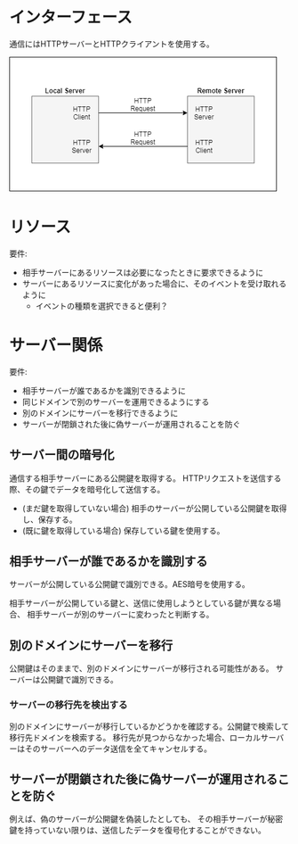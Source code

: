 # インターフェース
通信にはHTTPサーバーとHTTPクライアントを使用する。

![server communication](com.png)

# リソース
要件:
- 相手サーバーにあるリソースは必要になったときに要求できるように
- サーバーにあるリソースに変化があった場合に、そのイベントを受け取れるように
  - イベントの種類を選択できると便利？

# サーバー関係
要件:
- 相手サーバーが誰であるかを識別できるように
- 同じドメインで別のサーバーを運用できるようにする
- 別のドメインにサーバーを移行できるように
- サーバーが閉鎖された後に偽サーバーが運用されることを防ぐ

## サーバー間の暗号化
通信する相手サーバーにある公開鍵を取得する。
HTTPリクエストを送信する際、その鍵でデータを暗号化して送信する。
- (まだ鍵を取得していない場合) 相手のサーバーが公開している公開鍵を取得し、保存する。
- (既に鍵を取得している場合) 保存している鍵を使用する。

## 相手サーバーが誰であるかを識別する
サーバーが公開している公開鍵で識別できる。AES暗号を使用する。

相手サーバーが公開している鍵と、送信に使用しようとしている鍵が異なる場合、
相手サーバーが別のサーバーに変わったと判断する。

## 別のドメインにサーバーを移行
公開鍵はそのままで、別のドメインにサーバーが移行される可能性がある。
サーバーは公開鍵で識別できる。

### サーバーの移行先を検出する
別のドメインにサーバーが移行しているかどうかを確認する。公開鍵で検索して移行先ドメインを検索する。
移行先が見つからなかった場合、ローカルサーバーはそのサーバーへのデータ送信を全てキャンセルする。

## サーバーが閉鎖された後に偽サーバーが運用されることを防ぐ
例えば、偽のサーバーが公開鍵を偽装したとしても、
その相手サーバーが秘密鍵を持っていない限りは、送信したデータを復号化することができない。
